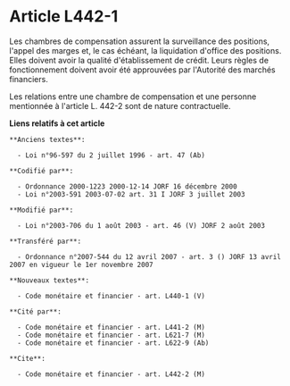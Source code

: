 # Article L442-1

Les chambres de compensation assurent la surveillance des positions, l'appel des marges et, le cas échéant, la liquidation
d'office des positions. Elles doivent avoir la qualité d'établissement de crédit. Leurs règles de fonctionnement doivent
avoir été approuvées par l'Autorité des marchés financiers.

Les relations entre une chambre de compensation et une personne mentionnée à l'article L. 442-2 sont de nature contractuelle.

**Liens relatifs à cet article**

	**Anciens textes**:

	  - Loi n°96-597 du 2 juillet 1996 - art. 47 (Ab)

	**Codifié par**:

	  - Ordonnance 2000-1223 2000-12-14 JORF 16 décembre 2000
	  - Loi n°2003-591 2003-07-02 art. 31 I JORF 3 juillet 2003

	**Modifié par**:

	  - Loi n°2003-706 du 1 août 2003 - art. 46 (V) JORF 2 août 2003

	**Transféré par**:

	  - Ordonnance n°2007-544 du 12 avril 2007 - art. 3 () JORF 13 avril 2007 en vigueur le 1er novembre 2007

	**Nouveaux textes**:

	  - Code monétaire et financier - art. L440-1 (V)

	**Cité par**:

	  - Code monétaire et financier - art. L441-2 (M)
	  - Code monétaire et financier - art. L621-7 (M)
	  - Code monétaire et financier - art. L622-9 (Ab)

	**Cite**:

	  - Code monétaire et financier - art. L442-2 (M)
